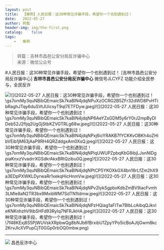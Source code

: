 ```yaml
---
layout:	post
title:	【案例】人民日报：这30种常见诈骗手段，希望你一个也别遇到过！
date:	2022-05-27
author:	转载
header-img:	img/the-first.png
catalog:	false
tags:
	-	案例
---
```


<blockquote><p>转载：吉林市昌邑公安分局反诈骗中心<br>
来源：微信公众号</p></blockquote>

#人民日报：这30种常见诈骗手段，希望你一个也别遇到过！
[吉林市昌邑公安分局反诈骗中心]
**吉林市昌邑公安分局反诈骗中心**
微信号JLCYFZ
功能介绍全民参与，全民反诈

![]({{site.baseurl}}/postimg/gs7omMy3quNBibQEmaicSk7kaBlN4jdqNPf69BianItGZsibGkgvW5gVjBcCQL5ZaZa9mFm6mlCngY5icyT1JUX9mTw.jpeg)![](2022-05-27
人民日报：这30种常见诈骗手段，希望你一个也别遇到过！\\gs7omMy3quNBibQEmaicSk7kaBlN4jdqNPuXzOCRG2B5ZFr32dWD8PvHTibRaghJTqy6duSVtJUicsyT9qI7ETFDyw.jpeg)![](2022-05-27
人民日报：这30种常见诈骗手段，希望你一个也别遇到过！\\gs7omMy3quNBibQEmaicSk7kaBlN4jdqNP6AeYZsGDM5y6rY0rJ2mpByDlDeb52J2fIjq2UgGjStbKZVGTRLg68w.jpeg)![](2022-05-27
人民日报：这30种常见诈骗手段，希望你一个也别遇到过！\\gs7omMy3quNBibQEmaicSk7kaBlN4jdqNPxj6icYRAKB7fYCKKvOBKh4oZHibVEib1jM63jAaP9RH4QRZddgxAm0XsQ.jpeg)![](2022-05-27
人民日报：这30种常见诈骗手段，希望你一个也别遇到过！\\gs7omMy3quNBibQEmaicSk7kaBlN4jdqNPlqUWUPZpbqKbG8ibjLJsnNlDgpiaKnxzVvadrrXGSdkrAkxBRtQzibu0Q.jpeg)![](2022-05-27
人民日报：这30种常见诈骗手段，希望你一个也别遇到过！\\gs7omMy3quNBibQEmaicSk7kaBlN4jdqNPtCP5YKOXkGX4bn16rLfZm2hX9a3EDpPXWKLDyrwaRr1xekqHicHnmVw.jpeg)![](2022-05-27
人民日报：这30种常见诈骗手段，希望你一个也别遇到过！\\gs7omMy3quNBibQEmaicSk7kaBlN4jdqNPv2IykSgpbxKdbZmBV9iacFvmh3LMIe8aN2TR3bx9MxibWM7SdTN1tdmw.jpeg)![](2022-05-27
人民日报：这30种常见诈骗手段，希望你一个也别遇到过！\\gs7omMy3quNBibQEmaicSk7kaBlN4jdqNPzHQiag1aFITw7BlbLcAibqQJkvleKNKnhzhV9ibSHFd93RyIq7NFRJkHA.jpeg)![](2022-05-27
人民日报：这30种常见诈骗手段，希望你一个也别遇到过！\\7f48KExj8S5PjWUVskXRpbwQg8bNJb6fBrxibU1ZpyYPo5icBoAJtjGwm8kc2KrvJIcXVPupCjT0GGp0rbOQ0mbw.png)
***
![]({{site.baseurl}}/postimg/7f48KExj8S5r2SoPGyAOBicw10ceBIVvVyAZKyXZwOMhprgf3NnMPSWTyzkYmZdk4yWdHpCzz9cCQXib3ubBvAOA.jpeg)
昌邑反诈中心
